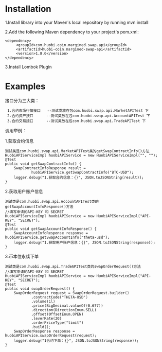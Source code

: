 # **Installation**

  1.Install library into your Maven's local repository by running mvn install
  
  2.Add the following Maven dependency to your project's pom.xml:
  
    <dependency>
         <groupId>com.huobi.coin.margined.swap.api</groupId>
         <artifactId>huobi-coin.margined-swap-api</artifactId>
         <version>1.0.0</version>
    </dependency>
    
  3.Install Lombok Plugin  
    
    
    

# **Examples**  

  接口分为三大类：
  
     1.合约市场行情接口   --测试类放在包com.huobi.swap.api.MarketAPITest 下
     2.合约资产接口      --测试类放在包com.huobi.swap.api.AccountAPITest 下
     3.合约交易接口      --测试类放在包com.huobi.swap.api.TradeAPITest 下
     
     
     
  调用举例：
  
  1.获取合约信息  
    
    测试类是com.huobi.swap.api.MarketAPITest类的getSwapContractInfo()方法
    HuobiAPIServiceImpl huobiAPIService = new HuobiAPIServiceImpl("", "");
    @Test
    public void getSwapContractInfo() {
        SwapContractInfoResponse result =
                huobiAPIService.getSwapContractInfo("BTC-USD");
        logger.debug("1.获取合约信息：{}", JSON.toJSONString(result));
    }
    
    
    
  2.获取用户账户信息   
    
    测试类是com.huobi.swap.api.AccountAPITest类的getSwapAccountInfoResponse()方法 
    //填写申请的API-KEY 和 SECRET
    HuobiAPIServiceImpl huobiAPIService = new HuobiAPIServiceImpl("API-KEY", "SECRET");
    @Test
    public void getSwapAccountInfoResponse() {
        SwapAccountInfoResponse response = huobiAPIService.getSwapAccountInfo("theta-usd");
        logger.debug("1.获取用户账户信息：{}", JSON.toJSONString(response));
    }
    
  3.币本位永续下单
    
    测试类是com.huobi.swap.api.TradeAPITest类的swapOrderRequest()方法
    //填写申请的API-KEY 和 SECRET   
    HuobiAPIServiceImpl huobiAPIService = new HuobiAPIServiceImpl("API-KEY", "SECRET");
    @Test
    public void swapOrderRequest() {
        SwapOrderRequest request = SwapOrderRequest.builder()
                .contractCode("THETA-USD")
                .volume(1l)
                .price(BigDecimal.valueOf(0.677))
                .direction(DirectionEnum.SELL)
                .offset(OffsetEnum.OPEN)
                .leverRate(20)
                .orderPriceType("limit")
                .build();
        SwapOrderResponse response = huobiAPIService.swapOrderRequest(request);
        logger.debug("1合约下单：{}", JSON.toJSONString(response));
    }
     
     
     
      

  
  
    